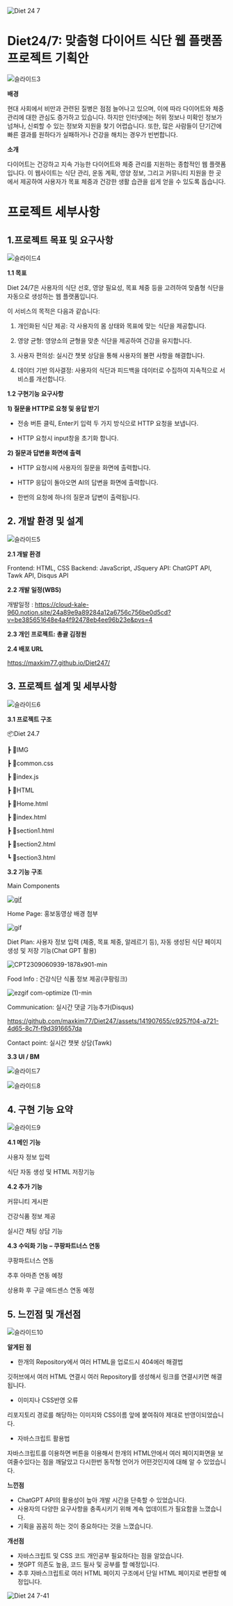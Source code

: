 ![Diet 24 7](https://github.com/maxkim77/Diet247/assets/141907655/9c5c2cb1-de29-4af2-829b-208fc6412436)


# Diet24/7: 맞춤형 다이어트 식단 웹 플랫폼 프로젝트 기획안


![슬라이드3](https://github.com/maxkim77/Diet247/assets/141907655/03e17fac-0035-4b40-9bbd-bf6e452b8b3d)



**배경**

현대 사회에서 비만과 관련된 질병은 점점 늘어나고 있으며, 이에 따라 다이어트와 체중 관리에 대한 관심도 증가하고 있습니다. 하지만 인터넷에는 허위 정보나 미확인 정보가 넘쳐나, 신뢰할 수 있는 정보와 지원을 찾기 어렵습니다. 또한, 많은 사람들이 단기간에 빠른 결과를 원하다가 실패하거나 건강을 해치는 경우가 빈번합니다.


**소개**

다이어트는 건강하고 지속 가능한 다이어트와 체중 관리를 지원하는 종합적인 웹 플랫폼입니다. 이 웹사이트는 식단 관리, 운동 계획, 영양 정보, 그리고 커뮤니티 지원을 한 곳에서 제공하여 사용자가 목표 체중과 건강한 생활 습관을 쉽게 얻을 수 있도록 돕습니다.


# 프로젝트 세부사항

## 1.프로젝트 목표 및 요구사항


![슬라이드4](https://github.com/maxkim77/Diet247/assets/141907655/d9665a60-9b15-4735-ae44-a8e93e26b030)



**1.1 목표**

Diet 24/7은 사용자의 식단 선호, 영양 필요성, 목표 체중 등을 고려하여 맞춤형 식단을 자동으로 생성하는 웹 플랫폼입니다. 

이 서비스의 목적은 다음과 같습니다:

1) 개인화된 식단 제공: 각 사용자의 몸 상태와 목표에 맞는 식단을 제공합니다.


2) 영양 균형: 영양소의 균형을 맞춘 식단을 제공하여 건강을 유지합니다.


3) 사용자 편의성: 실시간 챗봇 상담을 통해 사용자의 불편 사항을 해결합니다.


4) 데이터 기반 의사결정: 사용자의 식단과 피드백을 데이터로 수집하여 지속적으로 서비스를 개선합니다.

**1.2 구현기능 요구사항**


**1) 질문을 HTTP로 요청 및 응답 받기**


- 전송 버튼 클릭, Enter키 입력 두 가지 방식으로 HTTP 요청을 보냅니다.

  
- HTTP 요청시 input창을 초기화 합니다.


**2) 질문과 답변을 화면에 출력**


- HTTP 요청시에 사용자의 질문을 화면에 출력합니다.

  
- HTTP 응답이 돌아오면 AI의 답변을 화면에 출력합니다.

  
- 한번의 요청에 하나의 질문과 답변이 출력됩니다.



## 2. 개발 환경 및 설계


![슬라이드5](https://github.com/maxkim77/Diet247/assets/141907655/d2a9cd33-b26f-4d0c-a1ac-6d03916ed64f)


**2.1 개발 환경**


Frontend: HTML, CSS
Backend: JavaScript, JSquery
API: ChatGPT API, Tawk API, Disqus API


**2.2 개발 일정(WBS)**

개발일정 : https://cloud-kale-960.notion.site/24a89e9a89284a12a6756c756be0d5cd?v=be385651648e4a4f92478eb4ee96b23e&pvs=4


**2.3 개인 프로젝트: 총괄 김정원**


**2.4 배포 URL**


https://maxkim77.github.io/Diet247/


## 3. 프로젝트 설계 및 세부사항


![슬라이드6](https://github.com/maxkim77/Diet247/assets/141907655/1deca16a-2e0a-4cf4-a349-2845f82676eb)


**3.1 프로젝트 구조**

📦Diet 24.7


 ┣ 📂IMG

 
 ┣ 📜common.css
 
 ┣ 📜index.js
  
 ┣ 📂HTML

 
 ┣ 📜Home.html
 
 
 ┣ 📜index.html
 
 
 ┣ 📜section1.html
 
 
 ┣ 📜section2.html
 
 
 ┗ 📜section3.html


**3.2 기능 구조**



Main Components


[![gif](https://github.com/maxkim77/Diet247/assets/141907655/b2b221b4-0a6b-4af4-a770-4b3f2caab6df)](https://github.com/maxkim77/Diet247/assets/141907655/e9f0db9e-a8bc-467a-8f00-a2f6cd0c041f)

Home Page: 홍보동영상 배경 첨부

![gif](https://github.com/maxkim77/Diet247/assets/141907655/9d95cb83-59ba-4bd8-b58a-5f2ee19d68ff)

Diet Plan: 사용자 정보 입력 (체중, 목표 체중, 알레르기 등), 자동 생성된 식단 페이지 생성 및 저장 기능(Chat GPT 활용)


![CPT2309060939-1878x901-min](https://github.com/maxkim77/Diet247/assets/141907655/8ced99c4-a700-4ee8-959e-4c9075064ad6)

Food Info : 건강식단 식품 정보 제공(쿠팡링크)



![ezgif com-optimize (1)-min](https://github.com/maxkim77/Diet247/assets/141907655/53f44127-3a65-4f95-8cea-61684d3e1c10)

Communication:
실시간 댓글 기능추가(Disqus)


https://github.com/maxkim77/Diet247/assets/141907655/c9257f04-a721-4d65-8c7f-f9d3916657da


Contact point:
실시간 챗봇 상담(Tawk)



**3.3 UI / BM**


![슬라이드7](https://github.com/maxkim77/Diet247/assets/141907655/2b127494-f1ee-42bb-9140-38b2ac6f86f7)


![슬라이드8](https://github.com/maxkim77/Diet247/assets/141907655/f96c45df-2fc4-4a18-af99-01b1dfc560be)


## 4. 구현 기능 요약


![슬라이드9](https://github.com/maxkim77/Diet247/assets/141907655/2804c661-715e-4993-be70-4b421b9d02b4)


**4.1 메인 기능**


사용자 정보 입력


식단 자동 생성 및 HTML 저장기능


**4.2 추가 기능**


커뮤니티 게시판


건강식품 정보 제공


실시간 채팅 상담 기능

**4.3 수익화 기능 – 쿠팡파트너스 연동**


쿠팡파트너스 연동


추후 아마존 연동 예정


상용화 후 구글 애드센스 연동 예정


## 5. 느낀점 및 개선점


![슬라이드10](https://github.com/maxkim77/Diet247/assets/141907655/12ba92f8-1255-435d-8849-f0b388f4ceeb)



**알게된 점**
- 한개의 Repository에서 여러 HTML을 업로드시 404에러 해결법


깃허브에서 여러 HTML 연결시 여러 Repository를 생성해서 링크를 연결시키면 해결됩니다.


- 이미지나 CSS반영 오류


리포지토리 경로를 해당하는 이미지와 CSS이름 앞에 붙여줘야 제대로 반영이되었습니다.


- 자바스크립트 활용법


자바스크립트를 이용하면 버튼을 이용해서 한개의 HTML안에서 여러 페이지화면을 보여줄수있다는 점을 깨달았고 다시한번 동작형 언어가 어떤것인지에 대해 알 수 있었습니다.

**느낀점**
- ChatGPT API의 활용성이 높아 개발 시간을 단축할 수 있었습니다.
- 사용자의 다양한 요구사항을 충족시키기 위해 계속 업데이트가 필요함을 느꼈습니다.
- 기획을 꼼꼼히 하는 것이 중요하다는 것을 느꼈습니다.


**개선점**
- 자바스크립트 및 CSS 코드 개인공부 필요하다는 점을 알았습니다.
- 챗GPT 의존도 높음, 코드 필사 및 공부를 할 예정입니다.
- 추후 자바스크립트로 여러 HTML 페이지 구조에서 단일 HTML 페이지로 변환할 예정입니다.


![Diet 24 7-41](https://github.com/maxkim77/Diet247/assets/141907655/40c6dca9-8d2f-4b7e-8ca5-b5811b1a30a2)


